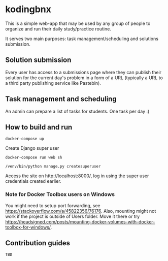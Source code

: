 # kodingbnx

This is a simple web-app that may be used by any group of people to organize and run their daily study/practice routine. 

It serves two main purposes: task management/scheduling and solutions submission. 

## Solution submission

Every user has access to a submissions page where they can publish their solution for the current day's problem in a form of a URL (typically a URL to a third party publishing service like Pastebin).

## Task management and scheduling

An admin can prepare a list of tasks for students. One task per day :)

## How to build and run
`docker-compose up`

Create Django super user

`docker-compose run web sh`

`/venv/bin/python manage.py createsuperuser`

Access the site on http://localhost:8000/, log in using the super user credentials created earlier.

### Note for Docker Toolbox users on Windows
You might need to setup port forwarding, see https://stackoverflow.com/a/45822356/76176.
Also, mounting might not work if the project is outside of Users folder. Move it there or try https://headsigned.com/posts/mounting-docker-volumes-with-docker-toolbox-for-windows/.


## Contribution guides

`TBD`
